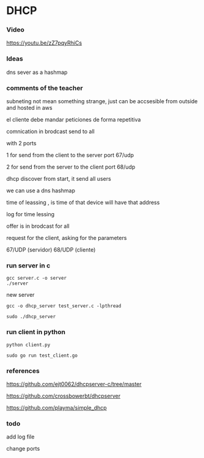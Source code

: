 # DHCP

### Video

https://youtu.be/zZ7pqyRhiCs

### Ideas

dns sever as a hashmap


### comments of the teacher

subneting not mean something strange, just can be accsesible from outside and hosted in aws

el cliente debe mandar peticiones de forma repetitiva

comnication in brodcast send to all

with 2 ports

1 for send from the client to the server port 67/udp

2 for send from the server to the client port 68/udp

dhcp discover from start, it send all users

we can use a dns hashmap

time of leassing , is time of that device will have that address

log for time lessing

offer is in brodcast for all 

request for the client, asking for the parameters


67/UDP (servidor)
68/UDP (cliente)

### run server in c

	gcc server.c -o server
	./server

new server

	gcc -o dhcp_server test_server.c -lpthread

	sudo ./dhcp_server

### run client in python

	python client.py

	sudo go run test_client.go 


### references


https://github.com/ejt0062/dhcpserver-c/tree/master

https://github.com/crossbowerbt/dhcpserver

https://github.com/playma/simple_dhcp

### todo 

add log file

change ports
